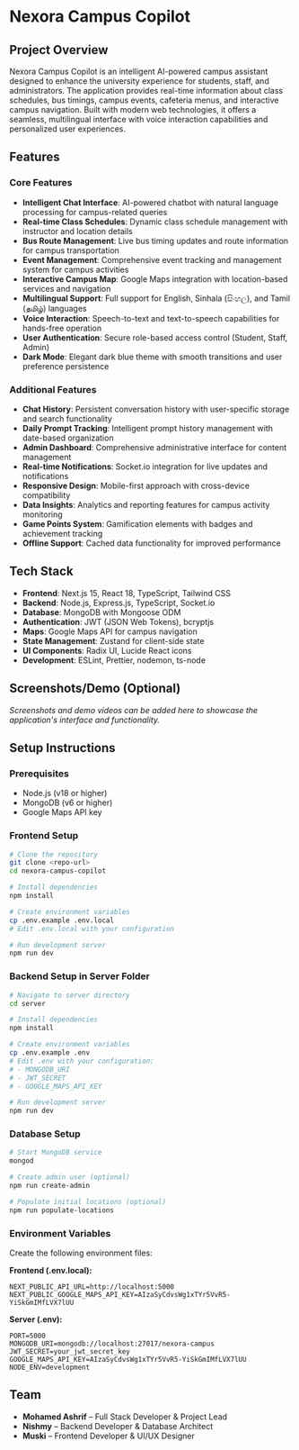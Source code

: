 # Nexora Campus Copilot

## Project Overview

Nexora Campus Copilot is an intelligent AI-powered campus assistant designed to enhance the university experience for students, staff, and administrators. The application provides real-time information about class schedules, bus timings, campus events, cafeteria menus, and interactive campus navigation. Built with modern web technologies, it offers a seamless, multilingual interface with voice interaction capabilities and personalized user experiences.

## Features

### Core Features

- **Intelligent Chat Interface**: AI-powered chatbot with natural language processing for campus-related queries
- **Real-time Class Schedules**: Dynamic class schedule management with instructor and location details
- **Bus Route Management**: Live bus timing updates and route information for campus transportation
- **Event Management**: Comprehensive event tracking and management system for campus activities
- **Interactive Campus Map**: Google Maps integration with location-based services and navigation
- **Multilingual Support**: Full support for English, Sinhala (සිංහල), and Tamil (தமிழ்) languages
- **Voice Interaction**: Speech-to-text and text-to-speech capabilities for hands-free operation
- **User Authentication**: Secure role-based access control (Student, Staff, Admin)
- **Dark Mode**: Elegant dark blue theme with smooth transitions and user preference persistence

### Additional Features

- **Chat History**: Persistent conversation history with user-specific storage and search functionality
- **Daily Prompt Tracking**: Intelligent prompt history management with date-based organization
- **Admin Dashboard**: Comprehensive administrative interface for content management
- **Real-time Notifications**: Socket.io integration for live updates and notifications
- **Responsive Design**: Mobile-first approach with cross-device compatibility
- **Data Insights**: Analytics and reporting features for campus activity monitoring
- **Game Points System**: Gamification elements with badges and achievement tracking
- **Offline Support**: Cached data functionality for improved performance

## Tech Stack

- **Frontend**: Next.js 15, React 18, TypeScript, Tailwind CSS
- **Backend**: Node.js, Express.js, TypeScript, Socket.io
- **Database**: MongoDB with Mongoose ODM
- **Authentication**: JWT (JSON Web Tokens), bcryptjs
- **Maps**: Google Maps API for campus navigation
- **State Management**: Zustand for client-side state
- **UI Components**: Radix UI, Lucide React icons
- **Development**: ESLint, Prettier, nodemon, ts-node

## Screenshots/Demo (Optional)

_Screenshots and demo videos can be added here to showcase the application's interface and functionality._

## Setup Instructions

### Prerequisites

- Node.js (v18 or higher)
- MongoDB (v6 or higher)
- Google Maps API key

### Frontend Setup

```bash
# Clone the repository
git clone <repo-url>
cd nexora-campus-copilot

# Install dependencies
npm install

# Create environment variables
cp .env.example .env.local
# Edit .env.local with your configuration

# Run development server
npm run dev
```

### Backend Setup in Server Folder

```bash
# Navigate to server directory
cd server

# Install dependencies
npm install

# Create environment variables
cp .env.example .env
# Edit .env with your configuration:
# - MONGODB_URI
# - JWT_SECRET
# - GOOGLE_MAPS_API_KEY

# Run development server
npm run dev
```

### Database Setup

```bash
# Start MongoDB service
mongod

# Create admin user (optional)
npm run create-admin

# Populate initial locations (optional)
npm run populate-locations
```

### Environment Variables

Create the following environment files:

**Frontend (.env.local):**

```
NEXT_PUBLIC_API_URL=http://localhost:5000
NEXT_PUBLIC_GOOGLE_MAPS_API_KEY=AIzaSyCdvsWg1xTYr5VvR5-YiSkGmIMfLVX7lUU
```

**Server (.env):**

```
PORT=5000
MONGODB_URI=mongodb://localhost:27017/nexora-campus
JWT_SECRET=your_jwt_secret_key
GOOGLE_MAPS_API_KEY=AIzaSyCdvsWg1xTYr5VvR5-YiSkGmIMfLVX7lUU
NODE_ENV=development
```

## Team

- **Mohamed Ashrif** – Full Stack Developer & Project Lead
- **Nishmy** – Backend Developer & Database Architect
- **Muski** – Frontend Developer & UI/UX Designer
